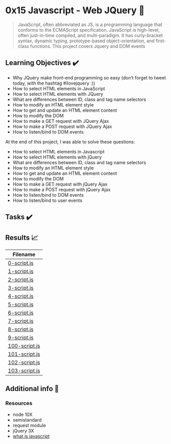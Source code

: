 # 0x15 Javascript - Web JQuery :roller_coaster:

> JavaScript, often abbreviated as JS, is a programming language that conforms to the ECMAScript specification. JavaScript is high-level, often just-in-time compiled, and multi-paradigm. It has curly-bracket syntax, dynamic typing, prototype-based object-orientation, and first-class functions. This project covers Jquery and DOM events

## Learning Objectives :heavy_check_mark:

- Why JQuery make front-end programming so easy (don’t forget to tweet today, with the hashtag #ilovejquery :))
- How to select HTML elements in JavaScript
- How to select HTML elements with JQuery
- What are differences between ID, class and tag name selectors
- How to modify an HTML element style
- How to get and update an HTML element content
- How to modify the DOM
- How to make a GET request with JQuery Ajax
- How to make a POST request with JQuery Ajax
- How to listen/bind to DOM events

At the end of this project, I was able to solve these questions:

* How to select HTML elements in Javascript
* How to select HTML elements with jQuery
* What are differences between ID, class and tag name selectors
* How to modify an HTML element style
* How to get and update an HTML element content
* How to modify the DOM
* How to make a GET request with jQuery Ajax
* How to make a POST request with jQuery Ajax
* How to listen/bind to DOM events
* How to listen/bind to user events

## Tasks :heavy_check_mark:

## Results :chart_with_upwards_trend:

| Filename |
| ------ |
| [0-script.js](./0-script.js)|
|[1-script.js](./1-script.js)|
|[2-script.js](./2-script.js)|
|[3-script.js](./3-script.js)|
|[4-script.js](./4-script.js)|
|[5-script.js](./5-script.js)|
|[6-script.js](./6-script.js)|
|[7-script.js](./7-script.js)|
|[8-script.js](./8-script.js)|
|[9-script.js](./9-script.js)|
|[100-script.js](./100-script.js)|
|[101-script.js](./101-script.js)|
|[102-script.js](./102-script.js)|
|[103-script.js](./103-script.js)|

## Additional info :construction:
### Resources

- node 10X
- semistandard
- request module
- jQuery 3X
- [what is javascript](https://developer.mozilla.org/en-US/docs/Learn/JavaScript/First_steps/What_is_JavaScript)

